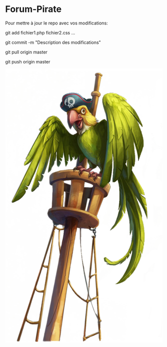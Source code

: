 # Forum-Pirate

Pour mettre à jour le repo avec vos modifications:

git add fichier1.php fichier2.css ...

git commit -m "Description des modifications"

git pull origin master

git push origin master

<img src="img/perroquet.png" width="546" alt="Bateau Pirate" />
